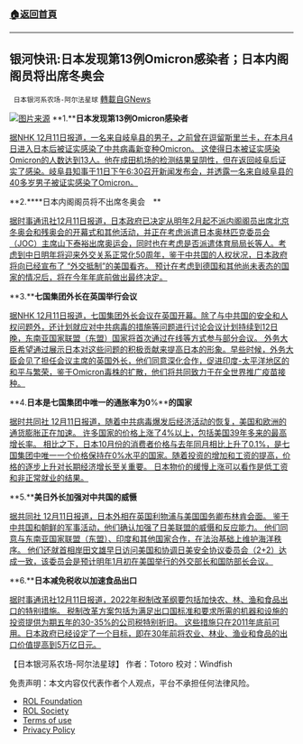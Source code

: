 ###  [:house:返回首頁](https://github.com/ourhimalayas/txt)
---


## 银河快讯:日本发现第13例Omicron感染者；日本内阁阁员将出席冬奥会
` 日本银河系农场-阿尔法星球` [轉載自GNews](https://gnews.org/zh-hans/1746690/)

![](https://assets.gnews.org/wp-content/uploads/2021/12/图片1-61.png)[图片来源](https://www.rfi.fr/cn)
**1.****日本发现第13例Omicron感染者**

[据NHK 12月11日报道，一名来自岐阜县的男子，之前曾在逗留斯里兰卡，在本月4日进入日本后被证实感染了中共病毒新变种Omicron。 这使得日本被证实感染Omicron的人数达到13人。他在成田机场的检测结果呈阴性，但在返回岐阜后证实了感染。岐阜县知事于11日下午6:30召开新闻发布会，并透露一名来自岐阜县的40多岁男子被证实感染了Omicron。](https://www3.nhk.or.jp/news/html/20211211/k10013384881000.html)

**2.****日本内阁阁员将不出席冬奥会　**

[据时事通讯社12月11日报道，日本政府已决定从明年2月起不派内阁阁员出席北京冬奥会和残奥会的开幕式和其他活动，并正在考虑派遣日本奥林匹克委员会（JOC）主席山下泰裕出席奥运会，同时也在考虑是否派遣体育局局长等人。考虑到中日明年将迎来外交关系正常化50周年，鉴于中共国的人权状况，日本政府将向已经宣布了 “外交抵制”的美国看齐。 预计在考虑到德国和其他尚未表态的国家的情况后，将在今年年底前做出最终决定。](https://www.jiji.com/sp/article?k=2021121100314&amp;g=pol&amp;utm_source=yahoo&amp;utm_medium=referral&amp;utm_campaign=link_back_auto)

**3.****七国集团外长在英国举行会议**

[据NHK 12月11日报道，七国集团外长会议在英国开幕。除了与中共国的安全和人权问题外，还计划就应对中共病毒的措施等问题进行讨论会议计划持续到12日晚，东南亚国家联盟（东盟）国家将首次通过在线等方式参与部分会议。 外务大臣希望通过展示日本对这些问题的积极贡献来提高日本的形象。早些时候，外务大臣会见了担任会议主席的英国外长，他们同意深化合作，促进印度-太平洋地区的和平与繁荣，鉴于Omicron毒株的扩散，他们将共同致力于在全世界推广疫苗接种。](https://www3.nhk.or.jp/news/html/20211211/k10013384891000.html?utm_int=news-politics_contents_list-items_001)

**4.****日本是七国集团中唯一的通胀率为0****%****的国家**

[据时共同社 12月11日报道，随着中共病毒爆发后经济活动的恢复，美国和欧洲的通货膨胀正在加速。 许多国家的价格上涨了4%以上，包括美国39年多来的最高增长率。 相比之下，日本10月份的消费者价格与去年同月相比上升了0.1%，是七国集团中唯一一个价格保持在0%水平的国家。随着投资的增加和工资的提高，价格的逐步上升对长期经济增长至关重要。 日本物价的缓慢上涨可以看作是低工资和非正常就业的结果。](https://nordot.app/842302807307567104?c=39546741839462401)

**5.****美日外长加强对中共国的威慑**

[据共同社 12月11日报道，日本外相在英国利物浦与美国国务卿布林肯会面。 鉴于中共国和朝鲜的军事活动，他们确认加强了日美联盟的威慑和反应能力。 他们同意与东南亚国家联盟（东盟）、印度和其他国家合作，在法治基础上维护海洋秩序。 他们还就首相岸田文雄早日访问美国和协调日美安全协议委员会（2+2）达成一致，该委员会是预计明年1月初在美国举行的外交部长和国防部长会议。](https://nordot.app/842389981652893696?c=39546741839462401)

**6.****日本减免税收以加速食品出口**

[据时事通讯社12月11日报道，2022年税制改革纲要包括加快农、林、渔和食品出口的特别措施。 税制改革方案包括为满足出口国标准和要求所需的机器和设施的投资提供为期五年的30-35%的公司税特别折旧。 这些措施只在2011年底前可用。日本政府已经设定了一个目标，即在30年前将农业、林业、渔业和食品的出口价值提高到5万亿日元。](https://www.jiji.com/jc/article?k=2021121000994&amp;g=eco)

【日本银河系农场-阿尔法星球】
作者：Totoro
校对：Windfish

 

免责声明：本文内容仅代表作者个人观点，平台不承担任何法律风险。

- [ROL Foundation](https://rolfoundation.org/)
- [ROL Society](https://rolsociety.org/)
- [Terms of use](https://gnews.org/terms-of-use-3/)
- [Privacy Policy](https://gnews.org/privacy-policy/)
